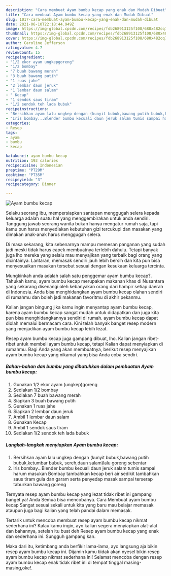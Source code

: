 ```yaml
---
description: "Cara membuat Ayam bumbu kecap yang enak dan Mudah Dibuat"
title: "Cara membuat Ayam bumbu kecap yang enak dan Mudah Dibuat"
slug: 1017-cara-membuat-ayam-bumbu-kecap-yang-enak-dan-mudah-dibuat
date: 2021-06-10T22:18:44.949Z
image: https://img-global.cpcdn.com/recipes/fdb268913125f108/680x482cq70/ayam-bumbu-kecap-foto-resep-utama.jpg
thumbnail: https://img-global.cpcdn.com/recipes/fdb268913125f108/680x482cq70/ayam-bumbu-kecap-foto-resep-utama.jpg
cover: https://img-global.cpcdn.com/recipes/fdb268913125f108/680x482cq70/ayam-bumbu-kecap-foto-resep-utama.jpg
author: Caroline Jefferson
ratingvalue: 4.7
reviewcount: 15
recipeingredient:
- "1/2 ekor ayam ungkepgoreng"
- "1/2 bombay"
- "7 buah bawang merah"
- "3 buah bawang putih"
- "1 ruas jahe"
- "2 lembar daun jeruk"
- "1 lembar daun salam"
- " Kecap"
- "1 sendok saus tiram"
- "1/2 sendok teh lada bubuk"
recipeinstructions:
- "Bersihkan ayam lalu ungkep dengan (kunyit bubuk,bawang putih bubuk,ketumbar bubuk, sereh,daun salam)lalu goreng sebentar"
- "Iris bombay...Blender bumbu kecuali daun jeruk salam tumis sampai harum masukan Bombay tambahkan kecap beri air sedikit tambahkan saus tiram gula dan garam serta penyedap masak sampai terserap taburkan bawang goreng"
categories:
- Resep
tags:
- ayam
- bumbu
- kecap

katakunci: ayam bumbu kecap 
nutrition: 193 calories
recipecuisine: Indonesian
preptime: "PT29M"
cooktime: "PT35M"
recipeyield: "3"
recipecategory: Dinner

---
```



![Ayam bumbu kecap](https://img-global.cpcdn.com/recipes/fdb268913125f108/680x482cq70/ayam-bumbu-kecap-foto-resep-utama.jpg)

Selaku seorang ibu, mempersiapkan santapan menggugah selera kepada keluarga adalah suatu hal yang menggembirakan untuk anda sendiri. Tanggung jawab seorang  wanita bukan hanya mengatur rumah saja, tapi kamu pun harus menyediakan kebutuhan gizi tercukupi dan masakan yang dimakan anak-anak harus menggugah selera.

Di masa  sekarang, kita sebenarnya mampu memesan panganan yang sudah jadi meski tidak harus capek membuatnya terlebih dahulu. Tetapi banyak juga lho mereka yang selalu mau menyajikan yang terbaik bagi orang yang dicintainya. Lantaran, memasak sendiri jauh lebih bersih dan kita pun bisa menyesuaikan masakan tersebut sesuai dengan kesukaan keluarga tercinta. 



Mungkinkah anda adalah salah satu penggemar ayam bumbu kecap?. Tahukah kamu, ayam bumbu kecap merupakan makanan khas di Nusantara yang sekarang disenangi oleh kebanyakan orang dari hampir setiap daerah di Indonesia. Anda bisa menghidangkan ayam bumbu kecap olahan sendiri di rumahmu dan boleh jadi makanan favoritmu di akhir pekanmu.

Kalian jangan bingung jika kamu ingin menyantap ayam bumbu kecap, karena ayam bumbu kecap sangat mudah untuk didapatkan dan juga kita pun bisa menghidangkannya sendiri di rumah. ayam bumbu kecap dapat diolah memalui bermacam cara. Kini telah banyak banget resep modern yang menjadikan ayam bumbu kecap lebih lezat.

Resep ayam bumbu kecap juga gampang dibuat, lho. Kalian jangan ribet-ribet untuk membeli ayam bumbu kecap, tetapi Kalian dapat menyiapkan di rumahmu. Bagi Anda yang akan membuatnya, berikut resep menyajikan ayam bumbu kecap yang nikamat yang bisa Anda coba sendiri.

<!--inarticleads1-->

##### Bahan-bahan dan bumbu yang dibutuhkan dalam pembuatan Ayam bumbu kecap:

1. Gunakan 1/2 ekor ayam (ungkep)goreng
1. Sediakan 1/2 bombay
1. Sediakan 7 buah bawang merah
1. Siapkan 3 buah bawang putih
1. Gunakan 1 ruas jahe
1. Siapkan 2 lembar daun jeruk
1. Ambil 1 lembar daun salam
1. Gunakan  Kecap
1. Ambil 1 sendok saus tiram
1. Sediakan 1/2 sendok teh lada bubuk




<!--inarticleads2-->

##### Langkah-langkah menyiapkan Ayam bumbu kecap:

1. Bersihkan ayam lalu ungkep dengan (kunyit bubuk,bawang putih bubuk,ketumbar bubuk, sereh,daun salam)lalu goreng sebentar
1. Iris bombay...Blender bumbu kecuali daun jeruk salam tumis sampai harum masukan Bombay tambahkan kecap beri air sedikit tambahkan saus tiram gula dan garam serta penyedap masak sampai terserap taburkan bawang goreng




Ternyata resep ayam bumbu kecap yang lezat tidak ribet ini gampang banget ya! Anda Semua bisa mencobanya. Cara Membuat ayam bumbu kecap Sangat sesuai sekali untuk kita yang baru mau belajar memasak ataupun juga bagi kalian yang telah pandai dalam memasak.

Tertarik untuk mencoba membuat resep ayam bumbu kecap nikmat sederhana ini? Kalau kamu ingin, ayo kalian segera menyiapkan alat-alat dan bahannya, setelah itu buat deh Resep ayam bumbu kecap yang enak dan sederhana ini. Sungguh gampang kan. 

Maka dari itu, ketimbang anda berfikir lama-lama, ayo langsung aja bikin resep ayam bumbu kecap ini. Dijamin kamu tiidak akan nyesel bikin resep ayam bumbu kecap nikmat sederhana ini! Selamat mencoba dengan resep ayam bumbu kecap enak tidak ribet ini di tempat tinggal masing-masing,oke!.

